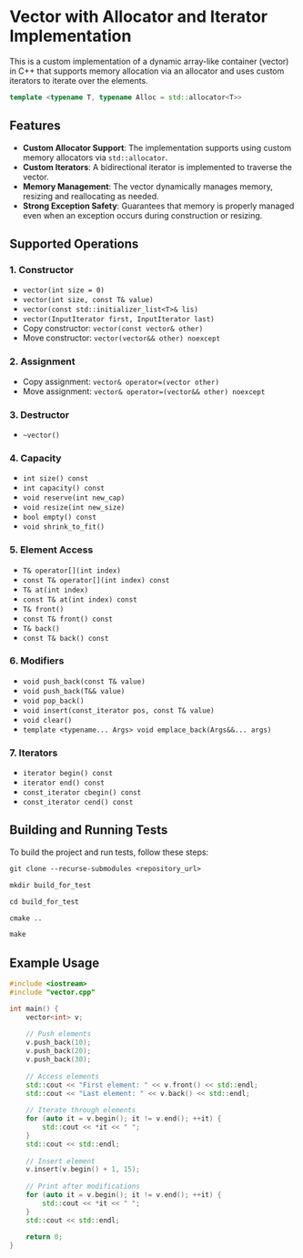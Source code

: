 # Vector with Allocator and Iterator Implementation

This is a custom implementation of a dynamic array-like container (vector) in C++ that supports memory allocation via an allocator and uses custom iterators to iterate over the elements.

```cpp
template <typename T, typename Alloc = std::allocator<T>>
```

## Features

- **Custom Allocator Support**: The implementation supports using custom memory allocators via `std::allocator`.
- **Custom Iterators**: A bidirectional iterator is implemented to traverse the vector.
- **Memory Management**: The vector dynamically manages memory, resizing and reallocating as needed.
- **Strong Exception Safety**: Guarantees that memory is properly managed even when an exception occurs during construction or resizing.

## Supported Operations

### 1. Constructor

- `vector(int size = 0)`  
- `vector(int size, const T& value)`  
- `vector(const std::initializer_list<T>& lis)`  
- `vector(InputIterator first, InputIterator last)`
- Copy constructor: `vector(const vector& other)`
- Move constructor: `vector(vector&& other) noexcept`

### 2. Assignment

- Copy assignment: `vector& operator=(vector other)`
- Move assignment: `vector& operator=(vector&& other) noexcept`

### 3. Destructor

- `~vector()`  

### 4. Capacity

- `int size() const`  
- `int capacity() const`  
- `void reserve(int new_cap)`  
- `void resize(int new_size)`  
- `bool empty() const`  
- `void shrink_to_fit()`  

### 5. Element Access

- `T& operator[](int index)`  
- `const T& operator[](int index) const`  
- `T& at(int index)`  
- `const T& at(int index) const`  
- `T& front()`  
- `const T& front() const`  
- `T& back()`  
- `const T& back() const`  

### 6. Modifiers

- `void push_back(const T& value)`  
- `void push_back(T&& value)`  
- `void pop_back()`  
- `void insert(const_iterator pos, const T& value)`  
- `void clear()`  
- `template <typename... Args> void emplace_back(Args&&... args)`  

### 7. Iterators

- `iterator begin() const`  
- `iterator end() const`  
- `const_iterator cbegin() const`  
- `const_iterator cend() const`  

## Building and Running Tests

To build the project and run tests, follow these steps:

```txt
git clone --recurse-submodules <repository_url>

mkdir build_for_test

cd build_for_test

cmake ..

make
```

## Example Usage

```cpp
#include <iostream>
#include "vector.cpp"

int main() {
    vector<int> v;
    
    // Push elements
    v.push_back(10);
    v.push_back(20);
    v.push_back(30);
    
    // Access elements
    std::cout << "First element: " << v.front() << std::endl;
    std::cout << "Last element: " << v.back() << std::endl;
    
    // Iterate through elements
    for (auto it = v.begin(); it != v.end(); ++it) {
        std::cout << *it << " ";
    }
    std::cout << std::endl;
    
    // Insert element
    v.insert(v.begin() + 1, 15);
    
    // Print after modifications
    for (auto it = v.begin(); it != v.end(); ++it) {
        std::cout << *it << " ";
    }
    std::cout << std::endl;
    
    return 0;
}
